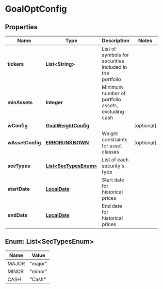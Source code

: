 
# GoalOptConfig

## Properties
Name | Type | Description | Notes
------------ | ------------- | ------------- | -------------
**tickers** | **List&lt;String&gt;** | List of symbols for securities included in the portfolio | 
**minAssets** | **Integer** | Minimum number of portfolio assets, excluding cash | 
**wConfig** | [**GoalWeightConfig**](GoalWeightConfig.md) |  |  [optional]
**wAssetConfig** | [**ERRORUNKNOWN**](ERRORUNKNOWN.md) | Weight constraints for asset classes |  [optional]
**secTypes** | [**List&lt;SecTypesEnum&gt;**](#List&lt;SecTypesEnum&gt;) | List of each security&#39;s type | 
**startDate** | [**LocalDate**](LocalDate.md) | Start date for historical prices | 
**endDate** | [**LocalDate**](LocalDate.md) | End date for historical prices | 


<a name="List<SecTypesEnum>"></a>
## Enum: List&lt;SecTypesEnum&gt;
Name | Value
---- | -----
MAJOR | &quot;major&quot;
MINOR | &quot;minor&quot;
CASH | &quot;Cash&quot;



